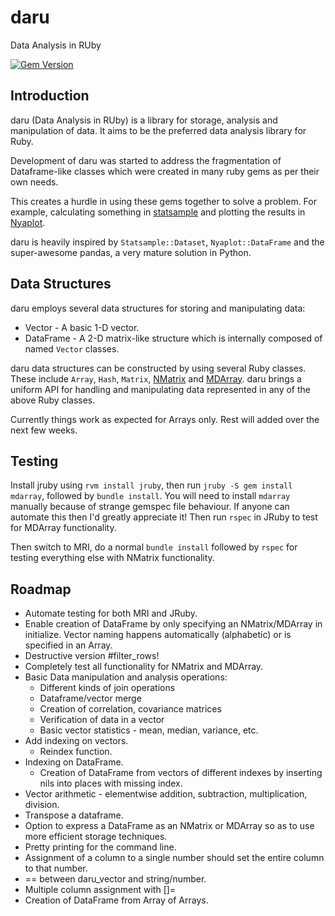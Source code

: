 daru
====

Data Analysis in RUby

[![Gem Version](https://badge.fury.io/rb/daru.svg)](http://badge.fury.io/rb/daru)

## Introduction

daru (Data Analysis in RUby) is a library for storage, analysis and manipulation of data. It aims to be the preferred data analysis library for Ruby. 

Development of daru was started to address the fragmentation of Dataframe-like classes which were created in many ruby gems as per their own needs. 

This creates a hurdle in using these gems together to solve a problem. For example, calculating something in [statsample](https://github.com/clbustos/statsample) and plotting the results in [Nyaplot](https://github.com/domitry/nyaplot).

daru is heavily inspired by `Statsample::Dataset`, `Nyaplot::DataFrame` and the super-awesome pandas, a very mature solution in Python.

## Data Structures

daru employs several data structures for storing and manipulating data:
* Vector - A basic 1-D vector.
* DataFrame - A 2-D matrix-like structure which is internally composed of named `Vector` classes.

daru data structures can be constructed by using several Ruby classes. These include `Array`, `Hash`, `Matrix`, [NMatrix](https://github.com/SciRuby/nmatrix) and [MDArray](https://github.com/rbotafogo/mdarray). daru brings a uniform API for handling and manipulating data represented in any of the above Ruby classes.

Currently things work as expected for Arrays only. Rest will added over the next few weeks.

## Testing

Install jruby using `rvm install jruby`, then run `jruby -S gem install mdarray`, followed by `bundle install`. You will need to install `mdarray` manually because of strange gemspec file behaviour. If anyone can automate this then I'd greatly appreciate it! Then run `rspec` in JRuby to test for MDArray functionality.

Then switch to MRI, do a normal `bundle install` followed by `rspec` for testing everything else with NMatrix functionality.

## Roadmap

* Automate testing for both MRI and JRuby.
* Enable creation of DataFrame by only specifying an NMatrix/MDArray in initialize. Vector naming happens automatically (alphabetic) or is specified in an Array.
* Destructive version #filter\_rows!
* Completely test all functionality for NMatrix and MDArray.
* Basic Data manipulation and analysis operations: 
    - Different kinds of join operations
    - Dataframe/vector merge
    - Creation of correlation, covariance matrices
    - Verification of data in a vector
    - Basic vector statistics - mean, median, variance, etc.
* Add indexing on vectors.
    - Reindex function.
* Indexing on DataFrame.
    - Creation of DataFrame from vectors of different indexes by inserting nils into places with missing index.
* Vector arithmetic - elementwise addition, subtraction, multiplication, division.
* Transpose a dataframe.
* Option to express a DataFrame as an NMatrix or MDArray so as to use more efficient storage techniques.
* Pretty printing for the command line.
* Assignment of a column to a single number should set the entire column to that number.
* == between daru_vector and string/number.
* Multiple column assignment with []=
* Creation of DataFrame from Array of Arrays.